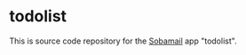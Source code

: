 
# todolist

This is source code repository for the [Sobamail](https://sobamail.com/) app "todolist".

